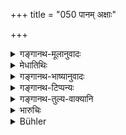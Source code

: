 +++
title = "050 पानम् अक्षाः"

+++

<details><summary>गङ्गानथ-मूलानुवादः</summary>

In the set arising from love of pleasure,—drinking, dice, women and hunting are to be regarded as the four most pernicious, in the order in which they are named.—(50)
</details>

<details><summary>मेधातिथिः</summary>

दिवास्वप्नादिभ्यो ऽस्य चतुष्कस्य गणस्य बहुदोषतरत्वं प्रसिद्धम् एव ॥ ७.५० ॥
</details>

<details><summary>गङ्गानथ-भाष्यानुवादः</summary>

It is well known that these four are more harmful than ‘sleeping during the day’ and other vices.—(50)
</details>

<details><summary>गङ्गानथ-टिप्पन्यः</summary>

This verse is quoted in *Parāśaramādhava* (Ācāra, p. 413); in
*Mitākṣarā* (on 1. 308);—in *Vīramitrodaya* (Rājanīti, p. 148);—and in
*Vīramitrodaya* (Lakṣaṇa, p. 198).
</details>

<details><summary>गङ्गानथ-तुल्य-वाक्यानि</summary>

**(verses 7.45-53)  
**

See Comparative notes for [Verse
7.45](http://www.wisdomlib.org/hinduism/book/manusmriti-with-the-commentary-of-medhatithi/d/doc200709.html#comparative-notes "English translation of verse").
</details>

<details><summary>भारुचिः</summary>

दिवास्वप्नादिभ्यो ऽयं चतुष्को कष्टतर इति प्रसिद्धम् इतीदं व्याख्येयम् ॥ ७.५० ॥
</details>

<details><summary>Bühler</summary>

050	Drinking, dice, women, and hunting, these four (which have been enumerated) in succession, he must know to be the most pernicious in the set that springs from love of pleasure.
</details>
